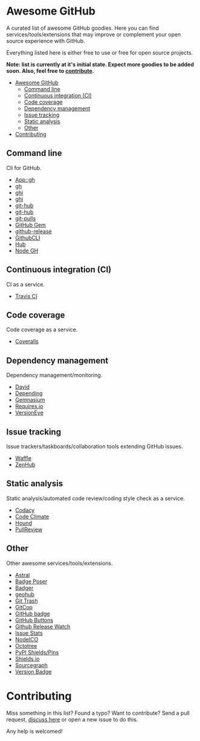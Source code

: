 # Awesome GitHub
A curated list of awesome GitHub goodies. Here you can find services/tools/extensions that may improve or complement your open source experience with GitHub.

Everything listed here is either free to use or free for open source projects.

**Note: list is currently at it's initial state. Expect more goodies to be added soon. Also, feel free to [contribute](#contributing).**

- [Awesome GitHub](#awesome-github)
	- [Command line](#command-line)
	- [Continuous integration (CI)](#continuous-integration-ci)
	- [Code coverage](#code-coverage)
	- [Dependency management](#dependency-management)
	- [Issue tracking](#issue-tracking)
	- [Static analysis](#static-analysis)
	- [Other](#other)
- [Contributing](#contributing)

## Command line
Cli for GitHub.

* [App::gh](https://github.com/c9s/App-gh)
* [gh](https://github.com/jingweno/gh)
* [ghi](https://github.com/macroscope/ghi)
* [ghi](https://github.com/stephencelis/ghi)
* [git-hub](http://seveas.github.io/git-hub/)
* [git-hub](https://github.com/sociomantic/git-hub)
* [git-pulls](https://github.com/schacon/git-pulls)
* [GitHub Gem](https://github.com/defunkt/github-gem)
* [github-release](https://github.com/aktau/github-release)
* [GithubCLI](https://github.com/peter-murach/github_cli)
* [Hub](https://github.com/github/hub)
* [Node GH](http://nodegh.io/)

## Continuous integration (CI)
CI as a service.

* [Travis CI](https://travis-ci.org/)

## Code coverage
Code coverage as a service.

* [Coveralls](https://coveralls.io/)

## Dependency management
Dependency management/monitoring.

* [David](https://david-dm.org/)
* [Depending](https://depending.in/)
* [Gemnasium](https://gemnasium.com/)
* [Requires.io](https://requires.io/)
* [VersionEye](https://www.versioneye.com/)

## Issue tracking
Issue trackers/taskboards/collaboration tools extending GitHub issues.

* [Waffle](https://waffle.io/)
* [ZenHub](https://www.zenhub.io/)

## Static analysis
Static analysis/automated code review/coding style check as a service.

* [Codacy](https://www.codacy.com/)
* [Code Climate](https://codeclimate.com/)
* [Hound](https://houndci.com/)
* [PullReview](https://www.pullreview.com/)

## Other
Other awesome services/tools/extensions.

* [Astral](http://astralapp.com/)
* [Badge Poser](https://poser.pugx.org/)
* [Badger](http://badges.github.io/badgerbadgerbadger/)
* [geohub](http://geohub.github.io/)
* [Git Trash](http://kureikain.github.io/git-trash/)
* [GitCop](https://gitcop.com/)
* [GitHub badge](http://githubbadge.appspot.com/)
* [GitHub Buttons](http://ghbtns.com/)
* [Github Release Watch](http://gh-release-watch.com/)
* [Issue Stats](http://issuestats.com/)
* [NodeICO](https://nodei.co/)
* [Octotree](https://github.com/buunguyen/octotree)
* [PyPI Shields/Pins](https://pypip.in/)
* [Shields.io](http://shields.io/)
* [Sourcegraph](https://sourcegraph.com/)
* [Version Badge](http://badge.fury.io/)

# Contributing
Miss something in this list? Found a typo? Want to contribute? Send a pull request, [discuss here](https://github.com/EugenyLoy/awesome-github/issues/1) or open a new issue to do this.

Any help is welcomed!

